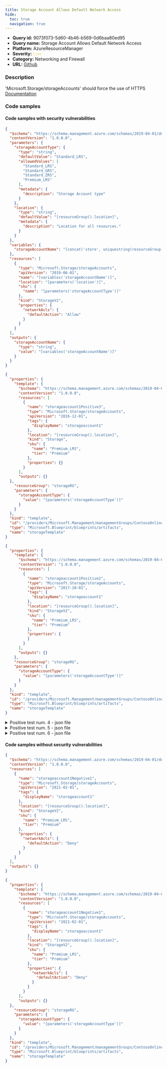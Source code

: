 ```yaml
---
title: Storage Account Allows Default Network Access
hide:
  toc: true
  navigation: true
---
```


<style>
  .highlight .hll {
    background-color: #ff171742;
  }
  .md-content {
    max-width: 1100px;
    margin: 0 auto;
  }
</style>

-   **Query id:** 9073f073-5d60-4b46-b569-0d6baa80ed95
-   **Query name:** Storage Account Allows Default Network Access
-   **Platform:** AzureResourceManager
-   **Severity:** <span style="color:#edd57e">Low</span>
-   **Category:** Networking and Firewall
-   **URL:** [Github](https://github.com/Checkmarx/kics/tree/master/assets/queries/azureResourceManager/storage_account_allows_network_default_access)

### Description
'Microsoft.Storage/storageAccounts' should force the use of HTTPS<br>
[Documentation](https://docs.microsoft.com/en-us/azure/templates/microsoft.storage/storageaccounts?tabs=json#storageaccountpropertiescreateparameters-object)

### Code samples
#### Code samples with security vulnerabilities
```json title="Positive test num. 1 - json file" hl_lines="41"
{
  "$schema": "https://schema.management.azure.com/schemas/2019-04-01/deploymentTemplate.json#",
  "contentVersion": "1.0.0.0",
  "parameters": {
    "storageAccountType": {
      "type": "string",
      "defaultValue": "Standard_LRS",
      "allowedValues": [
        "Standard_LRS",
        "Standard_GRS",
        "Standard_ZRS",
        "Premium_LRS"
      ],
      "metadata": {
        "description": "Storage Account type"
      }
    },
    "location": {
      "type": "string",
      "defaultValue": "[resourceGroup().location]",
      "metadata": {
        "description": "Location for all resources."
      }
    }
  },
  "variables": {
    "storageAccountName": "[concat('store', uniquestring(resourceGroup().id))]"
  },
  "resources": [
    {
      "type": "Microsoft.Storage/storageAccounts",
      "apiVersion": "2019-06-01",
      "name": "[variables('storageAccountName')]",
      "location": "[parameters('location')]",
      "sku": {
        "name": "[parameters('storageAccountType')]"
      },
      "kind": "StorageV2",
      "properties": {
        "networkAcls": {
          "defaultAction": "Allow"
        }
      }
    }
  ],
  "outputs": {
    "storageAccountName": {
      "type": "string",
      "value": "[variables('storageAccountName')]"
    }
  }
}

```
```json title="Positive test num. 2 - json file" hl_lines="10"
{
  "properties": {
    "template": {
      "$schema": "https://schema.management.azure.com/schemas/2019-04-01/deploymentTemplate.json#",
      "contentVersion": "1.0.0.0",
      "resources": [
        {
          "name": "storageaccount1Positive3",
          "type": "Microsoft.Storage/storageAccounts",
          "apiVersion": "2016-12-01",
          "tags": {
            "displayName": "storageaccount1"
          },
          "location": "[resourceGroup().location]",
          "kind": "Storage",
          "sku": {
            "name": "Premium_LRS",
            "tier": "Premium"
          },
          "properties": {}
        }
      ],
      "outputs": {}
  },
    "resourceGroup": "storageRG",
    "parameters": {
      "storageAccountType": {
        "value": "[parameters('storageAccountType')]"
      }
    }
  },
  "kind": "template",
  "id": "/providers/Microsoft.Management/managementGroups/ContosoOnlineGroup/providers/Microsoft.Blueprint/blueprints/simpleBlueprint/artifacts/storageTemplate",
  "type": "Microsoft.Blueprint/blueprints/artifacts",
  "name": "storageTemplate"
}

```
```json title="Positive test num. 3 - json file" hl_lines="20"
{
  "properties": {
    "template": {
      "$schema": "https://schema.management.azure.com/schemas/2019-04-01/deploymentTemplate.json#",
      "contentVersion": "1.0.0.0",
      "resources": [
        {
          "name": "storageaccount1Positive2",
          "type": "Microsoft.Storage/storageAccounts",
          "apiVersion": "2017-10-01",
          "tags": {
            "displayName": "storageaccount1"
          },
          "location": "[resourceGroup().location]",
          "kind": "StorageV2",
          "sku": {
            "name": "Premium_LRS",
            "tier": "Premium"
          },
          "properties": {
          }
        }
      ],
      "outputs": {}
    },
    "resourceGroup": "storageRG",
    "parameters": {
      "storageAccountType": {
        "value": "[parameters('storageAccountType')]"
      }
    }
  },
  "kind": "template",
  "id": "/providers/Microsoft.Management/managementGroups/ContosoOnlineGroup/providers/Microsoft.Blueprint/blueprints/simpleBlueprint/artifacts/storageTemplate",
  "type": "Microsoft.Blueprint/blueprints/artifacts",
  "name": "storageTemplate"
}

```
<details><summary>Positive test num. 4 - json file</summary>

```json hl_lines="8"
{
  "$schema": "https://schema.management.azure.com/schemas/2019-04-01/deploymentTemplate.json#",
  "contentVersion": "1.0.0.0",
  "resources": [
    {
      "name": "storageaccount1Positive3",
      "type": "Microsoft.Storage/storageAccounts",
      "apiVersion": "2016-12-01",
      "tags": {
        "displayName": "storageaccount1"
      },
      "location": "[resourceGroup().location]",
      "kind": "Storage",
      "sku": {
        "name": "Premium_LRS",
        "tier": "Premium"
      },
      "properties": {}
    }
  ],
  "outputs": {}
}

```
</details>
<details><summary>Positive test num. 5 - json file</summary>

```json hl_lines="18"
{
  "$schema": "https://schema.management.azure.com/schemas/2019-04-01/deploymentTemplate.json#",
  "contentVersion": "1.0.0.0",
  "resources": [
    {
      "name": "storageaccount1Positive2",
      "type": "Microsoft.Storage/storageAccounts",
      "apiVersion": "2017-10-01",
      "tags": {
        "displayName": "storageaccount1"
      },
      "location": "[resourceGroup().location]",
      "kind": "StorageV2",
      "sku": {
        "name": "Premium_LRS",
        "tier": "Premium"
      },
      "properties": {
      }
    }
  ],
  "outputs": {}
}

```
</details>
<details><summary>Positive test num. 6 - json file</summary>

```json hl_lines="43"
{
  "properties": {
    "template": {
      "$schema": "https://schema.management.azure.com/schemas/2019-04-01/deploymentTemplate.json#",
      "contentVersion": "1.0.0.0",
      "parameters": {
        "storageAccountType": {
          "type": "string",
          "defaultValue": "Standard_LRS",
          "allowedValues": [
            "Standard_LRS",
            "Standard_GRS",
            "Standard_ZRS",
            "Premium_LRS"
          ],
          "metadata": {
            "description": "Storage Account type"
          }
        },
        "location": {
          "type": "string",
          "defaultValue": "[resourceGroup().location]",
          "metadata": {
            "description": "Location for all resources."
          }
        }
      },
      "variables": {
        "storageAccountName": "[concat('store', uniquestring(resourceGroup().id))]"
      },
      "resources": [
        {
          "type": "Microsoft.Storage/storageAccounts",
          "apiVersion": "2019-06-01",
          "name": "[variables('storageAccountName')]",
          "location": "[parameters('location')]",
          "sku": {
            "name": "[parameters('storageAccountType')]"
          },
          "kind": "StorageV2",
          "properties": {
            "networkAcls": {
              "defaultAction": "Allow"
            }
          }
        }
      ],
      "outputs": {
        "storageAccountName": {
          "type": "string",
          "value": "[variables('storageAccountName')]"
        }
      }
    },
    "resourceGroup": "storageRG",
    "parameters": {
      "storageAccountType": {
        "value": "[parameters('storageAccountType')]"
      }
    }
  },
  "kind": "template",
  "id": "/providers/Microsoft.Management/managementGroups/ContosoOnlineGroup/providers/Microsoft.Blueprint/blueprints/simpleBlueprint/artifacts/storageTemplate",
  "type": "Microsoft.Blueprint/blueprints/artifacts",
  "name": "storageTemplate"
}

```
</details>


#### Code samples without security vulnerabilities
```json title="Negative test num. 1 - json file"
{
  "$schema": "https://schema.management.azure.com/schemas/2019-04-01/deploymentTemplate.json#",
  "contentVersion": "1.0.0.0",
  "resources": [
    {
      "name": "storageaccount1Negative1",
      "type": "Microsoft.Storage/storageAccounts",
      "apiVersion": "2021-02-01",
      "tags": {
        "displayName": "storageaccount1"
      },
      "location": "[resourceGroup().location]",
      "kind": "StorageV2",
      "sku": {
        "name": "Premium_LRS",
        "tier": "Premium"
      },
      "properties": {
        "networkAcls": {
          "defaultAction": "Deny"
        }
      }
    }
  ],
  "outputs": {}
}

```
```json title="Negative test num. 2 - json file"
{
  "properties": {
    "template": {
      "$schema": "https://schema.management.azure.com/schemas/2019-04-01/deploymentTemplate.json#",
      "contentVersion": "1.0.0.0",
      "resources": [
        {
          "name": "storageaccount1Negative1",
          "type": "Microsoft.Storage/storageAccounts",
          "apiVersion": "2021-02-01",
          "tags": {
            "displayName": "storageaccount1"
          },
          "location": "[resourceGroup().location]",
          "kind": "StorageV2",
          "sku": {
            "name": "Premium_LRS",
            "tier": "Premium"
          },
          "properties": {
            "networkAcls": {
              "defaultAction": "Deny"
            }
          }
        }
      ],
      "outputs": {}
  },
    "resourceGroup": "storageRG",
    "parameters": {
      "storageAccountType": {
        "value": "[parameters('storageAccountType')]"
      }
    }
  },
  "kind": "template",
  "id": "/providers/Microsoft.Management/managementGroups/ContosoOnlineGroup/providers/Microsoft.Blueprint/blueprints/simpleBlueprint/artifacts/storageTemplate",
  "type": "Microsoft.Blueprint/blueprints/artifacts",
  "name": "storageTemplate"
}

```
